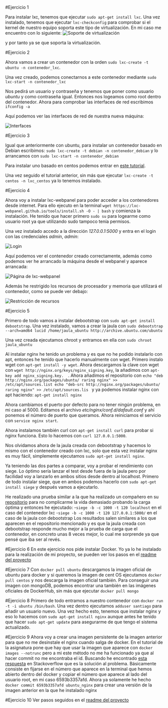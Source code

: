 #Ejercicio 1

Para instalar lxc, tenemos que ejecutar `sudo apt-get install lxc`. Una vez instalado, tenemos que ejecutar `lxc-checkconfig` para comprobar si el kernel de nuestro equipo soporta este tipo de virtualización. En mi caso me encuentro con lo siguiente:
![Soporte de virtualización](http://i864.photobucket.com/albums/ab201/Santiago_de_Diego/Captura%20de%20pantalla%20de%202015-11-20%20105352_zps8kded4gf.png)

y por tanto ya se que soporta la virtualización.

#Ejercicio 2

Ahora vamos a crear un contenedor con la orden `sudo lxc-create -t ubuntu -n contenedor_lxc`.

Una vez creado, podemos conectarnos a este contenedor mediante `sudo lxc-start -n contenedor_lxc`

Nos pedirá un usuario y contraseña y tenemos que poner como usuario *ubuntu* y como contraseña igual. Entonces nos logeamos como root dentro del contenedor. Ahora para comprobar las interfaces de red escribimos `ifconfig -a`

Aquí podemos ver las interfaces de red de nuestra nueva máquina:

![Interfaces](http://i864.photobucket.com/albums/ab201/Santiago_de_Diego/Captura%20de%20pantalla%20de%202015-11-20%20121549_zpsemfqx1zc.png)

#Ejercicio 3

Igual que anteriormente con ubuntu, para instalar un contenedor basado en Debian escribimos: `sudo lxc-create -t debian -n contenedor_debian` y lo arrancamos con `sudo lxc-start -n contenedor_debian`

Para instalar uno basado en centos podemos entrar en [este tutorial](http://www.bonusbits.com/wiki/HowTo:Setup_CentOS_LXC_Container_on_Ubuntu).

Una vez seguido el tutorial anterior, sin más que ejecutar `lxc-create -t centos -n lxc_centos` ya lo tenemos instalado.


#Ejercicio 4

Ahora voy a instalar lxc-webpanel para poder acceder a los contenedores desde internet. Para ello ejecuto en la terminal `wget https://lxc-webpanel.github.io/tools/install.sh -O - | bash` y comienza la instalación. He tenido que hacer primero `sudo su` para logearme como usuario root ya que utilizando sudo tampoco tenía permisos.

Una vez instalado accedo a la dirección *127.0.0.1:5000* y entra en el login con las credenciales *admin*, *admin*:

![Login](http://i864.photobucket.com/albums/ab201/Santiago_de_Diego/panel_login_zpshmujasiy.png)

Aquí podemos ver el contenedor creado correctamente, además como podemos ver he arrancado la máquina desde el webpanel y aparece arrancada:

![Página de lxc-webpanel](http://i864.photobucket.com/albums/ab201/Santiago_de_Diego/webpanel_zpszwg3ak6b.png)

Además he restrigido los recursos de procesador y memoria que utilizará el contenedor, como se puede ver debajo:

![Restricción de recursos](http://i864.photobucket.com/albums/ab201/Santiago_de_Diego/restriccion_zps0vqiowda.png)

#Ejercicio 5

Primero de todo vamos a instalar debootstrap con `sudo apt-get install debootstrap`. Una vez instalado, vamos a crear la jaula con `sudo debootstrap --arch=amd64 lucid /home/jaula_ubuntu http://archive.ubuntu.com/ubuntu`

Una vez creada ejecutamos chroot y entramos en ella con `sudo chroot jaula_ubuntu`

Al instalar nginx he tenido un problema y es que no he podido instalarlo con apt, entonces he tenido que hacerlo manualmente con wget. Primero instalo wget con `apt-get install -y wget`. Ahora descargamos la clave con wget con `wget http://nginx.org/keys/nginx_signing.key`, la añadimos con `apt-key add nginx_signing.key. 
`. Ahora añadimos el repositorio con `echo "deb http://nginx.org/packages/ubuntu/ raring nginx" >> /etc/apt/sources.list echo "deb-src http://nginx.org/packages/ubuntu/ raring nginx" >> /etc/apt/sources.lis
` y ya podemos instalar nginx con apt haciendo: `apt-get install nginx`

Ahora cambiamos el puerto por defecto para no tener ningún problema, en mi caso al 5000. Editamos el archivo *etc/nginx/conf.d/dafault.conf* y ahí ponemos el número de puerto que queramos. Ahora reiniciamos el servicio con `service nginx start`.

Ahora instalamos también curl con `apt-get install curl` para probar si nginx funciona. Esto lo hacemos con `curl 127.0.0.1:5000`.

Nos olvidamos ahora de la jaula creada con debootstrap y hacemos lo mismo con el contenedor creado con lxc, solo que esta vez instalar nginx es muy fácil, simplemente ejecutamos `sudo apt-get install nginx`.

Ya teniendo las dos partes a comparar, voy a probar el rendimiento con siege. Lo óptimo sería lanzar el test desde fuera de la jaula pero por facilidad voy a lanzarlo en ambos sitios desde dentro al localhost. Primero de todo instalar siege, que en ambos podemos hacerlo con `sudo apt-get install siege` y después vamos a ejecutarlo.

He realizado una prueba similar a la que ha realizado un compañero en su [repositorio](https://github.com/santidediego/IV-2015-16/blob/master/ejercicios/RafaelLachicaGarrido/Tema4.md) para no complicarme la vida demasiado probando la carga óptima y entonces he ejecutado:
        -`siege -b -c 1000 -t 120 localhost` en el caso del contenedor lxc
	-`siege -b -c 1000 -t 120 127.0.0.1:5000/` en el caso de la jaula con debootstrap
Los resultados salen similares a los que aparecen en el repositorio mencionado y es que la jaula creada con debootstrap responde mucho mejor a la prueba de carga que el contenedor, en concreto unas 8 veces mejor, lo cual me sorprende ya que pensé que iba ser al revés.

#Ejercicio 6
En este ejercicio nos pide instalar Docker. Yo ya lo he instalado para la realización de mi proyecto, se pueden ver los pasos en el [readme del proyecto](https://github.com/santidediego/Landscapes/blob/master/README.md)

#Ejercicio 7
Con `docker pull ubuntu` descargamos la imagen oficial de ubuntu para docker y si queremos la imagen de cent OS ejecutamos `docker pull centos` y nos descarga la imagen oficial también. Para conseguir una imagen con mongoDB, podemos encontrar una también en las imágenes oficiales de DockerHub, sin más que ejecutar `docker pull mongo`

#Ejercicio 8
Primero de todo entramos a nuestro contenedor con `docker run -t -i ubuntu /bin/bash`. Una vez dentro  ejecutamos `adduser santiago` para añadir un usuario nuevo. Una vez hecho esto, tenemos que instalar nginx y eso lo hacemos con `sudo apt-get install nginx` aunque antes he tenido que hacer `sudo apt-get update` para asegurarme de que tengo el sistema actualizado.

#Ejercicio 9
Ahora voy a crear una imagen persistente de la imagen anterior para que no me desinstale el nginx cuando salga de docker. En el tutorial de la asignatura pone que hay que usar la imagen que aparece con `docker images --notrunc` pero a mi este método no me ha funcionado ya que al hacer commit no me encontraba el id. Buscando he encontrado [esta respuesta](http://stackoverflow.com/questions/30541703/docker-commit-fails-with-no-such-id) en Stackoverflow que es la  solución al problema. Básicamente consiste en fijarse en el número que aparece en la terminal que hemos abierto dentro del docker y copiar el número que aparece al lado del usuario root, en mi caso 6593b3357afd. Ahora ya solamente he hecho `docker commit 6593b3357afd ubuntu_nginx` para crear una versión de la imagen anterior en la que he instalado nginx

#Ejercicio 10
Ver pasos seguidos en el [readme del proyecto](https://github.com/santidediego/Landscapes/blob/master/README.md)
